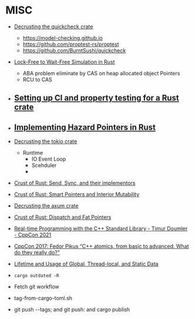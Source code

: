 # MISC

- [Decrusting the quickcheck crate](https://youtu.be/64t-gPC33cc)
  - https://model-checking.github.io
  - https://github.com/proptest-rs/proptest
  - https://github.com/BurntSushi/quickcheck

- [Lock-Free to Wait-Free Simulation in Rust](https://www.youtube.com/watch?v=tNzCj8691LE)
  - ABA problem eliminate by CAS on heap allocated object Pointers
  - RCU to CAS

- [Setting up CI and property testing for a Rust crate](https://www.youtube.com/watch?v=xUH-4y92jPg)
  -

- [Implementing Hazard Pointers in Rust](https://youtu.be/fvcbyCYdR10)
  -

- [Decrusting the tokio crate](https://youtu.be/o2ob8zkeq2s)
  - Runtime
    - IO Event Loop
    - Scehduler
     -

- [Crust of Rust: Send, Sync, and their implementors](https://www.youtube.com/watch?v=yOezcP-XaIw)
- [Crust of Rust: Smart Pointers and Interior Mutability](https://www.youtube.com/watch?v=8O0Nt9qY_vo)
- [Decrusting the axum crate](https://youtu.be/Wnb_n5YktO8?list=PLqbS7AVVErFirH9armw8yXlE6dacF-A6z)
- [Crust of Rust: Dispatch and Fat Pointers](https://youtu.be/xcygqF5LVmM)
- [Real-time Programming with the C++ Standard Library - Timur Doumler - CppCon 2021](https://www.youtube.com/watch?v=Tof5pRedskI)
- [CppCon 2017: Fedor Pikus “C++ atomics, from basic to advanced. What do they really do?”](https://www.youtube.com/watch?v=ZQFzMfHIxng)
- [Lifetime and Usage of Global, Thread-local, and Static Data](https://www.youtube.com/watch?v=ffb7IUgwkYg)


- `cargo outdated -R`
- Fetch git workflow
- tag-from-cargo-toml.sh 
- git push --tags; and git push: and cargo publish
